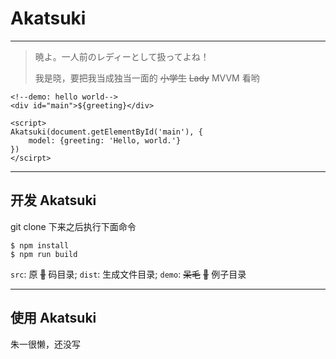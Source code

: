 # Akatsuki
---

> 暁よ。一人前のレディーとして扱ってよね！
> 
> 我是晓，要把我当成独当一面的 ~~小学生~~ ~~Lady~~ MVVM 看哟

```
<!--demo: hello world-->
<div id="main">${greeting}</div>

<script>
Akatsuki(document.getElementById('main'), {
    model: {greeting: 'Hello, world.'}
})
</scirpt>

```

---

## 开发 Akatsuki

git clone 下来之后执行下面命令

```
$ npm install
$ npm run build 
```

`src`: 原 ~~🐎~~ 码目录; 
`dist`: 生成文件目录; 
`demo`: ~~呆毛~~ ~~🌰~~ 例子目录

---

## 使用 Akatsuki

朱一很懒，还没写
